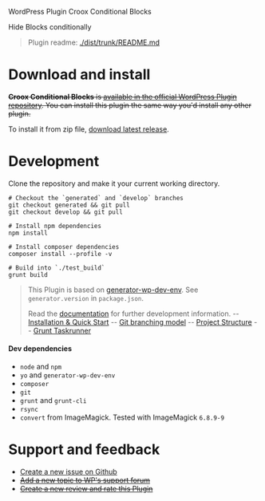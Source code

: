 WordPress Plugin Croox Conditional Blocks

Hide Blocks conditionally

> Plugin readme: [./dist/trunk/README.md](https://github.com/croox/Croox__conditional-blocks_wp-plugin/tree/master/dist/trunk)

# Download and install

~~**Croox Conditional Blocks** is [available in the official WordPress Plugin repository](https://wordpress.org/plugins/Croox__conditional-blocks_wp-plugin/). You can install this plugin the same way you'd install any other plugin.~~

To install it from zip file, [download latest release](https://github.com/croox/Croox__conditional-blocks_wp-plugin/releases/latest).

# Development

Clone the repository and make it your current working directory.

```
# Checkout the `generated` and `develop` branches
git checkout generated && git pull
git checkout develop && git pull

# Install npm dependencies
npm install

# Install composer dependencies
composer install --profile -v

# Build into `./test_build`
grunt build
```

> This Plugin is based on [generator-wp-dev-env](https://github.com/croox/generator-wp-dev-env). See `generator.version` in `package.json`.
>
> Read the [documentation](https://github.com/croox/generator-wp-dev-env#documentation) for further development information.
> -- [Installation & Quick Start](https://htmlpreview.github.io/?https://github.com/croox/generator-wp-dev-env/blob/master/docs/generator-wp-dev-env.docset/Contents/Resources/Documents/Guide/installation_quick_start.html)
> -- [Git branching model](https://htmlpreview.github.io/?https://raw.githubusercontent.com/croox/generator-wp-dev-env/master/docs/generator-wp-dev-env.docset/Contents/Resources/Documents/Guide/git_branching_model.html)
> -- [Project Structure](https://htmlpreview.github.io/?https://raw.githubusercontent.com/croox/generator-wp-dev-env/master/docs/generator-wp-dev-env.docset/Contents/Resources/Documents/Guide/project_structure.html)
> -- [Grunt Taskrunner](https://htmlpreview.github.io/?https://raw.githubusercontent.com/croox/generator-wp-dev-env/master/docs/generator-wp-dev-env.docset/Contents/Resources/Documents/Guide/grunt_taskrunner.html)

#### Dev dependencies

- `node` and `npm`
- `yo` and `generator-wp-dev-env`
- `composer`
- `git`
- `grunt`  and  `grunt-cli`
- `rsync`
- `convert` from ImageMagick. Tested with ImageMagick `6.8.9-9`

# Support and feedback

* [Create a new issue on Github](https://github.com/croox/Croox__conditional-blocks_wp-plugin/issues/new)
* ~~[Add a new topic to WP's support forum](https://wordpress.org/support/plugin/Croox__conditional-blocks_wp-plugin)~~
* ~~[Create a new review and rate this Plugin](https://wordpress.org/support/plugin/Croox__conditional-blocks_wp-plugin/reviews/#new-post)~~
